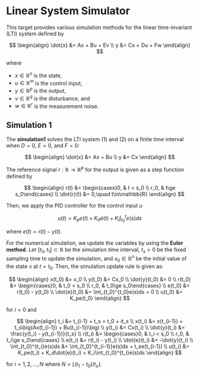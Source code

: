 # Linear System Simulator

This target provides various simulation methods for the linear time-invariant (LTI) system defined by

$$
\begin{align}
    \dot{x} &= Ax + Bu + Ev \\
    y &= Cx + Du + Fw
\end{align}
$$

where

- $x\in\mathbb{R}^n$ is the state,
- $u\in\mathbb{R}^m$ is the control input,
- $y\in\mathbb{R}^p$ is the output,
- $v\in\mathbb{R}^q$ is the disturbance, and
- $w\in\mathbb{R}^r$ is the measurement noise.

## Simulation 1

The **simulation1** solves the LTI system (1) and (2) on a finite time interval when $D = 0$, $E=0$, and $F=0$:

$$
\begin{align}
    \dot{x} &= Ax + Bu \\
    y &= Cx
\end{align}
$$

The reference signal $r:\mathbb{R}\to\mathbb{R}^p$ for the output is given as a step function defined by

$$
\begin{align}
    r(t) &= \begin{cases}0, & t < s_0 \\ r_0, & t\ge s_0\end{cases} \\
    \dot{r}(t) &= 0,\quad t\in\mathbb{R}
\end{align}
$$

Then, we apply the PID controller for the control input $u$

$$
\begin{equation}
    u(t) = K_pe(t) + K_d\dot{e}(t) + K_i\int_{t_0}^te(s)ds
\end{equation}
$$

where $e(t) = r(t) - y(t)$.

For the numerical simulation, we update the variables by using the **Euler method**. Let $[t_0,t_1]\subset\mathbb{R}$ be the simulation time interval, $t_s>0$ be the fixed sampling time to update the simulation, and $x_0\in\mathbb{R}^n$ be the initial value of the state $x$ at $t=t_0$. Then, the simulation update rule is given as:

$$
\begin{align}
    x(t_0) &= x_0 \\
    y(t_0) &= Cx_0 \\
    \dot{y}(t_0) &= 0 \\
    r(t_0) &= \begin{cases}0, & t_0 < s_0 \\ r_0, & t_0\ge s_0\end{cases} \\
    e(t_0) &= r(t_0) - y(t_0) \\
    \dot{e}(t_0) &= \int_{t_0}^{t_0}e(s)ds = 0 \\
    u(t_0) &= K_pe(t_0)
\end{align}
$$

for $i=0$ and

$$
\begin{align}
    t_i &= t_{i-1} + t_s = t_0 + it_s \\
    x(t_i) &= x(t_{i-1}) + t_s\big(Ax(t_{i-1}) + Bu(t_{i-1})\big) \\
    y(t_i) &= Cx(t_i) \\
    \dot{y}(t_i) &= \frac{y(t_i) - y(t_{i-1})}{t_s} \\
    r(t_i) &= \begin{cases}0, & t_i < s_0 \\ r_0, & t_i\ge s_0\end{cases} \\
    e(t_i) &= r(t_i) - y(t_i) \\
    \dot{e}(t_i) &= -\dot{y}(t_i) \\
    \int_{t_0}^{t_i}e(s)ds &= \int_{t_0}^{t_{i-1}}e(s)ds + t_se(t_{i-1}) \\
    u(t_i) &= K_pe(t_i) + K_d\dot{e}(t_i) + K_i\int_{t_0}^{t_i}e(s)ds
\end{align}
$$

for $i=1,2,\dots,N$ where $N = \lfloor(t_1-t_0)/t_s\rfloor$.